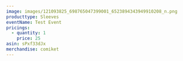 ```yaml
---
image: images/121093825_698765047399001_6523894343949910208_n.png
producttype: Sleeves
eventName: Test Event
pricings:
  - quantity: 1
    price: 25
asin: sPxf33dJx
merchandise: comiket
---
```


